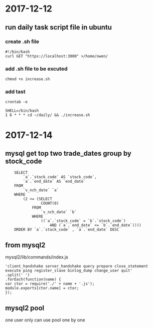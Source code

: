 # 2017-12-12

## run daily task script file in ubuntu

### create .sh file
```
#!/bin/bash
curl GET "https://localhost:3000" >/home/owen/
```

### add .sh file to be excuted
```
chmod +x increase.sh
```

### add tast
```
crontab -e

SHELL=/bin/bash
1 6 * * * cd ~/daily/ && ./increase.sh
```
# 2017-12-14

## mysql get top two trade_dates group by stock_code

```
    SELECT 
        `a`.`stock_code` AS `stock_code`,
        `a`.`end_date` AS `end_date`
    FROM
        `v_nch_date` `a`
    WHERE
        (2 >= (SELECT 
                COUNT(0)
            FROM
                `v_nch_date` `b`
            WHERE
                ((`a`.`stock_code` = `b`.`stock_code`)
                    AND (`a`.`end_date` <= `b`.`end_date`))))
    ORDER BY `a`.`stock_code` , `a`.`end_date` DESC
```
## from mysql2

mysql2/lib/commands/index.js

```
'client_handshake server_handshake query prepare close_statement execute ping register_slave binlog_dump change_user quit'
.split(' ')
.forEach(function(name) {
var ctor = require('./' + name + '.js');
module.exports[ctor.name] = ctor;
});
```

## mysql2 pool
one user only can use pool one by one
